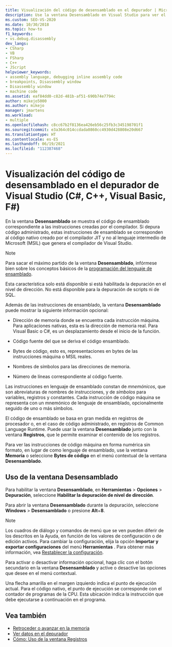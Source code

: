 ```yaml
---
title: Visualización del código de desensamblado en el depurador | Microsoft Docs
description: Use la ventana Desensamblado en Visual Studio para ver el código de ensamblado correspondiente a las instrucciones que ha creado el compilador.
ms.custom: SEO-VS-2020
ms.date: 10/30/2018
ms.topic: how-to
f1_keywords:
- vs.debug.disassembly
dev_langs:
- CSharp
- VB
- FSharp
- C++
- JScript
helpviewer_keywords:
- assembly language, debugging inline assembly code
- breakpoints, Disassembly window
- Disassembly window
- machine code
ms.assetid: eaf84dd0-c82d-481b-af51-690b74e7794c
author: mikejo5000
ms.author: mikejo
manager: jmartens
ms.workload:
- multiple
ms.openlocfilehash: c8cc67b2f8136ea426eb56c25fb3c345198701f1
ms.sourcegitcommit: e3a364c014ccdada0860cc4930d428808e20d667
ms.translationtype: HT
ms.contentlocale: es-ES
ms.lasthandoff: 06/19/2021
ms.locfileid: "112387468"
---
```

# <a name="view-disassembly-code-in-the-visual-studio-debugger-c-c-visual-basic-f"></a>Visualización del código de desensamblado en el depurador de Visual Studio (C#, C++, Visual Basic, F#)

En la ventana **Desensamblado** se muestra el código de ensamblado correspondiente a las instrucciones creadas por el compilador. Si depura código administrado, estas instrucciones de ensamblado se corresponden al código nativo creado por el compilador JIT y no al lenguaje intermedio de Microsoft (MSIL) que genera el compilador de Visual Studio.

> [!NOTE]
> Para sacar el máximo partido de la ventana **Desensamblado**, infórmese bien sobre los conceptos básicos de la [programación del lenguaje de ensamblado](https://wikipedia.org/wiki/Assembly_language).

Esta característica solo está disponible si está habilitada la depuración en el nivel de dirección. No está disponible para la depuración de scripts ni de SQL.

Además de las instrucciones de ensamblado, la ventana **Desensamblado** puede mostrar la siguiente información opcional:

- Dirección de memoria donde se encuentra cada instrucción máquina. Para aplicaciones nativas, esta es la dirección de memoria real. Para Visual Basic o C#, es un desplazamiento desde el inicio de la función.

- Código fuente del que se deriva el código ensamblado.

- Bytes de código, esto es, representaciones en bytes de las instrucciones máquina o MSIL reales.

- Nombres de símbolos para las direcciones de memoria.

- Número de líneas correspondiente al código fuente.

Las instrucciones en lenguaje de ensamblado constan de *mnemónicos*, que son abreviaturas de nombres de instrucciones, y de *símbolos* para variables, registros y constantes. Cada instrucción de código máquina se representa con un mnemónico de lenguaje de ensamblado, opcionalmente seguido de uno o más símbolos.

El código de ensamblado se basa en gran medida en registros de procesador o, en el caso de código administrado, en registros de Common Language Runtime. Puede usar la ventana **Desensamblado** junto con la ventana **Registros**, que le permite examinar el contenido de los registros.

Para ver las instrucciones de código máquina en forma numérica sin formato, en lugar de como lenguaje de ensamblado, use la ventana **Memoria** o seleccione **Bytes de código** en el menú contextual de la ventana **Desensamblado**.

## <a name="use-the-disassembly-window"></a>Uso de la ventana Desensamblado

Para habilitar la ventana **Desensamblado**, en **Herramientas** > **Opciones** > **Depuración**, seleccione **Habilitar la depuración de nivel de dirección**.

Para abrir la ventana **Desensamblado** durante la depuración, seleccione **Windows** > **Desensamblado** o presione **Alt**+**8**.

> [!NOTE]
> Los cuadros de diálogo y comandos de menú que se ven pueden diferir de los descritos en la Ayuda, en función de los valores de configuración o de edición activos. Para cambiar la configuración, elija la opción **Importar y exportar configuraciones** del menú **Herramientas** . Para obtener más información, vea [Restablecer la configuración](../ide/environment-settings.md#reset-settings).

Para activar o desactivar información opcional, haga clic con el botón secundario en la ventana **Desensamblado** y active o desactive las opciones que desee en el menú contextual.

Una flecha amarilla en el margen izquierdo indica el punto de ejecución actual. Para el código nativo, el punto de ejecución se corresponde con el contador de programas de la CPU. Esta ubicación indica la instrucción que debe ejecutarse a continuación en el programa.

## <a name="see-also"></a>Vea también

* [Retroceder o avanzar en la memoria](../debugger/how-to-page-up-or-down-in-memory.md)
* [Ver datos en el depurador](../debugger/viewing-data-in-the-debugger.md)
* [Cómo: Uso de la ventana Registros](../debugger/how-to-use-the-registers-window.md)